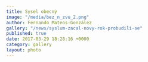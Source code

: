 ```yaml
---
title: Sysel obecný
image: "/media/bez_n_zvu_2.png"
author: Fernando Mateos-González
gallery: "/news/syslum-zacal-novy-rok-probudili-se"
published: true
date: 2017-03-29 18:28:16 +0000
category: gallery
layout: photo
---
```


